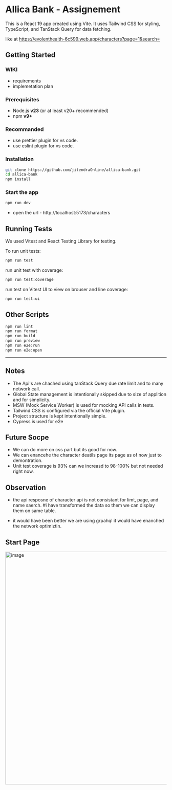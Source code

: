 # Allica Bank - Assignement

This is a React 19 app created using Vite. It uses Tailwind CSS for styling, TypeScript, and TanStack Query for data fetching.

like at https://evolenthealth-6c599.web.app/characters?page=1&search=

## Getting Started

### WIKI

- requirements
- implemetation plan

### Prerequisites

- Node.js **v23** (or at least v20+ recommended)
- npm **v9+**

### Recommanded
- use prettier plugin for vs code.
- use eslint plugin for vs code.

### Installation

```bash
git clone https://github.com/jitendraOnline/allica-bank.git
cd allica-bank
npm install
```

### Start the app

```bash
npm run dev
```

- open the url - http://localhost:5173/characters

## Running Tests

We used Vitest and React Testing Library for testing.

To run unit tests:

```bash
npm run test
```

run unit test with coverage:

```bash
npm run test:coverage
```

run test on Vitest UI to view on brouser and line coverage:

```bash
npm run test:ui
```

## Other Scripts

```bash
npm run lint
npm run format
npm run build
npm run preview
npm run e2e:run
npm run e2e:open
```

---

## Notes
- The Api's are chached using tanStack Query due rate limit and to many network call.
- Global State management is intentionally skipped due to size of applition and for simplicity.
- MSW (Mock Service Worker) is used for mocking API calls in tests.
- Tailwind CSS is configured via the official Vite plugin.
- Project structure is kept intentionally simple.
- Cypress is used for e2e

## Future Socpe
- We can do more on css part but its good for now.
- We can enancehe the character deatils page its page as of now just to demontration.
- Unit test coverage is 93% can we increasd to 98-100% but not needed right now.

## Observation
- the api resposne of character api is not consistant for limt, page, and name saerch.
  #i have transformed the data so them we can display them on same table.

- it would have been better we are using grpahql it would have enanched the network optimiztin.

## Start Page
<img width="1440" height="728" alt="image" src="https://github.com/user-attachments/assets/4334aeed-0ef6-446e-a473-be7c2eb4b00e" />


